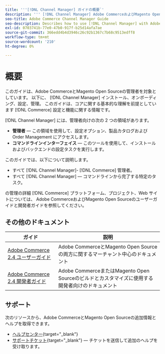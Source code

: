 ```yaml
---
title: '''[!DNL Channel Manager] ガイドの概要`'
description: ''' [!DNL Channel Manager] Adobe CommerceおよびMagento Open Source管理者向け（インストールとオンボーディングを含む）'
seo-title: Adobe Commerce Channel Manager Guide
seo-description: Describes how to use [!DNL Channel Manager] with Adobe Commerce or Magento Open Source.
exl-id: 0703741b-77e0-47b0-917f-b25d14afa7ae
source-git-commit: 366edd4b4d3946c26c92b1367c7b68c9513edff8
workflow-type: tm+mt
source-wordcount: '210'
ht-degree: 0%

---
```



# 概要

このガイドは、Adobe CommerceとMagento Open Sourceの管理者を対象としています。 以下に、 [!DNL Channel Manager] インストール、オンボーディング、設定、管理。 このガイドは、コアに関する基本的な理解を前提としています [!DNL Commerce] 設定と機能に関する情報です。

[!DNL Channel Manager] には、管理者向けの次の 2 つの領域があります。

* **管理者** — この領域を使用して、設定オプション、製品カタログおよび Order Management にアクセスします。
* **コマンドラインインターフェイス** — このツールを使用して、インストールおよびバックエンドの設定タスクを実行します。

このガイドでは、以下について説明します。

* すべて [!DNL Channel Manager]- [!DNL Commerce] 管理者。
* すべて [!DNL Channel Manager] — コマンドラインから完了する特定のタスク。

の管理の詳細 [!DNL Commerce] プラットフォーム、プロジェクト、Web サイトについては、 Adobe CommerceおよびMagento Open Sourceのユーザーガイドと開発者ガイドを参照してください。

## その他のドキュメント

| ガイド | 説明 |
|----------------------------------------------------------------------|----------------------------------------------------------------------------------------------------|
| [Adobe Commerce 2.4 ユーザーガイド](https://docs.magento.com/user-guide) | Adobe CommerceとMagento Open Sourceの両方に関するマーチャント中心のドキュメント |
| [Adobe Commerce 2.4 開発者ガイド](https://devdocs.magento.com) | Adobe CommerceまたはMagento Open Sourceのビルドとカスタマイズに使用する開発者向けのドキュメント |

## サポート

次のリソースから、Adobe CommerceとMagento Open Sourceの追加情報とヘルプを取得できます。

* [ヘルプセンター](https://support.magento.com/hc/en-us){target=&quot;_blank&quot;}
* [サポートチケット](https://support.magento.com/hc/en-us/articles/360000913794#submit-ticket){target=&quot;_blank&quot;} — チケットを送信して追加のヘルプを受け取ります。
